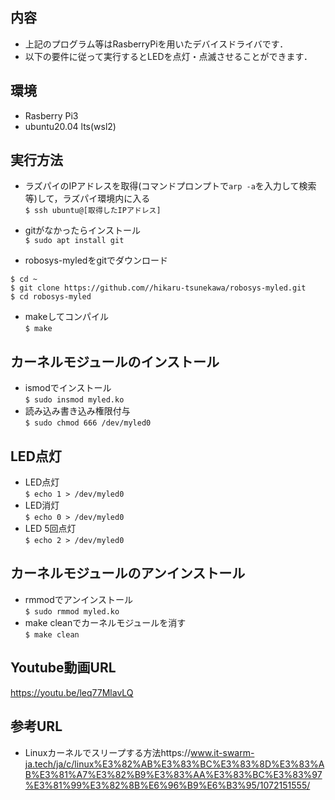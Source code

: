 ## 内容
* 上記のプログラム等はRasberryPiを用いたデバイスドライバです．
* 以下の要件に従って実行するとLEDを点灯・点滅させることができます．

## 環境
* Rasberry Pi3 
* ubuntu20.04 lts(wsl2)

## 実行方法

* ラズパイのIPアドレスを取得(コマンドプロンプトで`arp -a`を入力して検索等)して，ラズパイ環境内に入る  
`$ ssh ubuntu@[取得したIPアドレス] ` 

* gitがなかったらインストール  
`$ sudo apt install git`  

* robosys-myledをgitでダウンロード  
```
$ cd ~
$ git clone https://github.com//hikaru-tsunekawa/robosys-myled.git
$ cd robosys-myled
```

* makeしてコンパイル  
`$ make`

## カーネルモジュールのインストール  
* ismodでインストール  
`$ sudo insmod myled.ko`  
* 読み込み書き込み権限付与  
`$ sudo chmod 666 /dev/myled0`

## LED点灯

* LED点灯  
`$ echo 1 > /dev/myled0`
* LED消灯  
`$ echo 0 > /dev/myled0`
* LED 5回点灯  
`$ echo 2 > /dev/myled0`

## カーネルモジュールのアンインストール
* rmmodでアンインストール  
`$ sudo rmmod myled.ko`  
* make cleanでカーネルモジュールを消す  
`$ make clean`

## Youtube動画URL
https://youtu.be/leq77MlavLQ

## 参考URL
* Linuxカーネルでスリープする方法https://www.it-swarm-ja.tech/ja/c/linux%E3%82%AB%E3%83%BC%E3%83%8D%E3%83%AB%E3%81%A7%E3%82%B9%E3%83%AA%E3%83%BC%E3%83%97%E3%81%99%E3%82%8B%E6%96%B9%E6%B3%95/1072151555/

